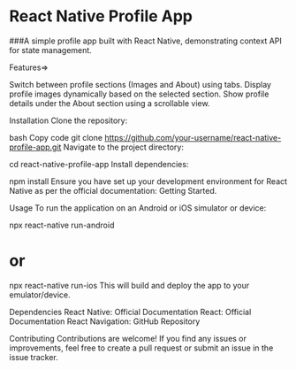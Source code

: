 # React Native Profile App
###A simple profile app built with React Native, demonstrating context API for state management.


Features=>

Switch between profile sections (Images and About) using tabs.
Display profile images dynamically based on the selected section.
Show profile details under the About section using a scrollable view.

Installation
Clone the repository:

bash
Copy code
git clone https://github.com/your-username/react-native-profile-app.git
Navigate to the project directory:

cd react-native-profile-app
Install dependencies:

npm install
Ensure you have set up your development environment for React Native as per the official documentation: Getting Started.

Usage
To run the application on an Android or iOS simulator or device:


npx react-native run-android
# or
npx react-native run-ios
This will build and deploy the app to your emulator/device.

Dependencies
React Native: Official Documentation
React: Official Documentation
React Navigation: GitHub Repository

Contributing
Contributions are welcome! If you find any issues or improvements, feel free to create a pull request or submit an issue in the issue tracker.


